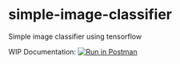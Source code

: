 # simple-image-classifier
Simple image classifier using tensorflow

WIP
Documentation:
[![Run in Postman](https://run.pstmn.io/button.svg)](https://app.getpostman.com/run-collection/bbee16b8f54e415f3da1)